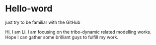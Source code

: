 # Hello-word
just try to be familiar with the GitHub

Hi, I am Li. I am focusing on the tribo-dynamic related modelling works.
Hope I can gather some brilliant guys to fulfill my work.
